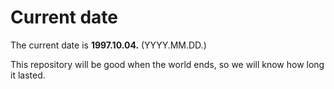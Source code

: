 # Current date

The current date is **1997.10.04.** (YYYY.MM.DD.)

This repository will be good when the world ends, so we will know how long it lasted.
